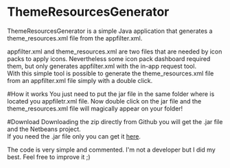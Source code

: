 # ThemeResourcesGenerator
ThemeResourcesGenerator is a simple Java application that generates a theme_resources.xml file from the appfilter.xml.

appfilter.xml and theme_resources.xml are two files that are needed by icon packs to apply icons. Nevertheless some icon pack dashboard required them, but only generates appfilter.xml with the in-app request tool.<br>
With this simple tool is possible to generate the theme_resources.xml file from an appfilter.xml file simply with a double click.

#How it works
You just need to put the jar file in the same folder where is located you appfiletr.xml file. Now double click on the jar file and the theme_resources.xml file will magically appear on your folder!

#Download
Downloading the zip directly from Github you will get the .jar file and the Netbeans project.<br>
If you need the .jar file only you can get it <a href="https://mega.nz/#!AU4WUSyC">here</a>.

The code is very simple and commented. I'm not a developer but I did my best. Feel free to improve it ;)
